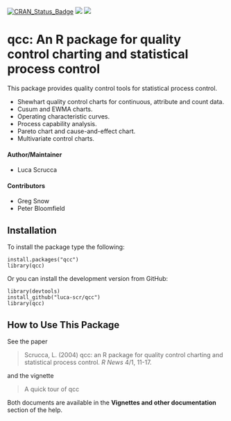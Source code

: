 [![CRAN_Status_Badge](http://www.r-pkg.org/badges/version/qcc)](https://cran.r-project.org/package=qcc)
[![](http://cranlogs.r-pkg.org/badges/qcc)](https://cran.r-project.org/package=qcc)
[![](http://cranlogs.r-pkg.org/badges/grand-total/qcc)](https://cran.r-project.org/package=qcc)

# qcc: An R package for quality control charting and statistical process control

This package provides quality control tools for statistical process control. 

* Shewhart quality control charts for continuous, attribute and count data. 
* Cusum and EWMA charts. 
* Operating characteristic curves. 
* Process capability analysis. 
* Pareto chart and cause-and-effect chart. 
* Multivariate control charts.

#### Author/Maintainer

* Luca Scrucca

#### Contributors

* Greg Snow
* Peter Bloomfield

## Installation

To install the package type the following:

```
install.packages("qcc")
library(qcc)
```

Or you can install the development version from GitHub:

```
library(devtools)
install_github("luca-scr/qcc")
library(qcc)
```

## How to Use This Package

See the paper 

> Scrucca, L. (2004) qcc: an R package for quality control charting and statistical process control. *R News* 4/1, 11-17.

and the vignette 

> A quick tour of qcc

Both documents are available in the **Vignettes and other documentation** section of the help.